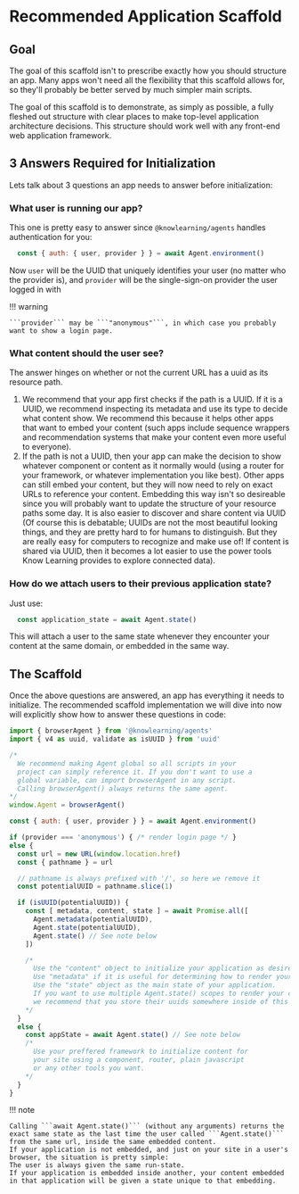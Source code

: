 # Recommended Application Scaffold

## Goal

The goal of this scaffold isn't to prescribe exactly how you should structure an app. Many apps won't need all the flexibility that this scaffold allows for, so they'll probably be better served by much simpler main scripts.

The goal of this scaffold is to demonstrate, as simply as possible, a fully fleshed out structure with clear places to make top-level application architecture decisions. This structure should work well with any front-end web application framework.

## 3 Answers Required for Initialization

Lets talk about 3 questions an app needs to answer before initialization:

### What user is running our app?

This one is pretty easy to answer since ```@knowlearning/agents``` handles authentication for you:
```js
  const { auth: { user, provider } } = await Agent.environment()
```
Now ```user``` will be the UUID that uniquely identifies your user (no matter who the provider is),
and ```provider``` will be the single-sign-on provider the user logged in with

!!! warning

    ```provider``` may be ```"anonymous"```, in which case you probably want to show a login page.

### What content should the user see?

The answer hinges on whether or not the current URL has a uuid as its resource path.

  1.  We recommend that your app first checks if the path is a UUID.
      If it is a UUID, we recommend inspecting its metadata and use its type to decide what content show.
      We recommend this because it helps other apps that want to embed your content
      (such apps include sequence wrappers and recommendation systems that make your content even more useful to everyone).
  2.  If the path is not a UUID, then your app can make the decision to show whatever component or content as it normally would
      (using a router for your framework, or whatever implementation you like best).
      Other apps can still embed your content, but they will now need to rely on exact URLs to reference your content.
      Embedding this way isn't so desireable since you will probably want to update the structure of your resource paths some day.
      It is also easier to discover and share content via UUID
      (Of course this is debatable; UUIDs are not the most beautiful looking things, and they are pretty hard to for humans to distinguish.
      But they are really easy for computers to recognize and make use of!
      If content is shared via UUID, then it becomes a lot easier to use the power tools Know Learning provides to explore connected data).

### How do we attach users to their previous application state?

Just use:
```js
  const application_state = await Agent.state()
```
This will attach a user to the same state whenever they encounter your content at the same domain, or embedded in the same way.

## The Scaffold

Once the above questions are answered, an app has everything it needs to initialize.
The recommended scaffold implementation we will dive into now will explicitly show how to answer these questions in code:

```js
import { browserAgent } from '@knowlearning/agents'
import { v4 as uuid, validate as isUUID } from 'uuid'

/*
  We recommend making Agent global so all scripts in your
  project can simply reference it. If you don't want to use a
  global variable, can import browserAgent in any script.
  Calling browserAgent() always returns the same agent.
*/
window.Agent = browserAgent()

const { auth: { user, provider } } = await Agent.environment()

if (provider === 'anonymous') { /* render login page */ }
else {
  const url = new URL(window.location.href)
  const { pathname } = url

  // pathname is always prefixed with '/', so here we remove it
  const potentialUUID = pathname.slice(1)

  if (isUUID(potentialUUID)) {
    const [ metadata, content, state ] = await Promise.all([
      Agent.metadata(potentialUUID),
      Agent.state(potentialUUID),
      Agent.state() // See note below
    ])

    /*
      Use the "content" object to initialize your application as desired.
      Use "metadata" if it is useful for determining how to render your content.
      Use the "state" object as the main state of your application.
      If you want to use multiple Agent.state() scopes to render your content,
      we recommend that you store their uuids somewhere inside of this "state" object
    */
  }
  else {
    const appState = await Agent.state() // See note below
    /*
      Use your preffered framework to initialize content for
      your site using a component, router, plain javascript
      or any other tools you want.
    */
  }
}
```

!!! note

    Calling ```await Agent.state()``` (without any arguments) returns the exact same state as the last time the user called ```Agent.state()``` from the same url, inside the same embedded content.
    If your application is not embedded, and just on your site in a user's browser, the situation is pretty simple:
    The user is always given the same run-state.
    If your application is embedded inside another, your content embedded in that application will be given a state unique to that embedding.

